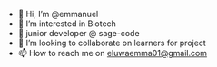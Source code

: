 - 👋 Hi, I’m @emmanuel
- 👀 I’m interested in Biotech
- 🌱 junior developer @ sage-code
- 💞️ I’m looking to collaborate on learners for project
- 📫 How to reach me on eluwaemma01@gmail.com

<!---
emmaeluwa/emmaeluwa is a ✨ special ✨ repository because its `README.md` (this file) appears on your GitHub profile.
You can click the Preview link to take a look at your changes.
--->
